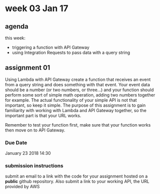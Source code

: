 # week 03 Jan 17

## agenda
this week:  
  - triggering a function with API Gateway
  - using Integration Requests to pass data with a query string


## assignment 01

Using Lambda with API Gateway create a function that receives an event from a
query string and does something with that event. Your event data should be a
number (or two numbers, or three...) and your function should perform some sort
of simple math operation, adding two numbers together for example.
The actual functionality of your simple API is not that important, so keep it simple. The purpose of this assignment is
to gain familiarity with working with Lambda and API Gateway together, so the
important part is that your URL works.

Remember to test your function first, make sure that your function works then
move on to API Gateway.

### Due Date

January 23 2018 14:30

### submission instructions

submit an email to a link with the code for your assignment hosted on a
**public** github repository. 
Also submit a link to your working API, the URL provided by AWS
